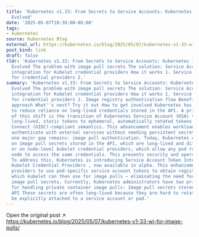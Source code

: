 ```yaml
---
title: 'Kubernetes v1.33: From Secrets to Service Accounts: Kubernetes Image Pulls
  Evolved'
date: '2025-05-07T10:30:00-08:00'
tags:
- kubernetes
source: Kubernetes Blog
external_url: https://kubernetes.io/blog/2025/05/07/kubernetes-v1-33-wi-for-image-pulls/
post_kind: link
draft: false
tldr: 'Kubernetes v1.33: From Secrets to Service Accounts: Kubernetes Image Pulls
  Evolved The problem with image pull secrets The solution: Service Account token
  integration for Kubelet credential providers How it works 1. Service Account tokens
  for credential providers 2.'
summary: 'Kubernetes v1.33: From Secrets to Service Accounts: Kubernetes Image Pulls
  Evolved The problem with image pull secrets The solution: Service Account token
  integration for Kubelet credential providers How it works 1. Service Account tokens
  for credential providers 2. Image registry authentication flow Benefits of this
  approach What''s next? Try it out How to get involved Kubernetes has steadily evolved
  to reduce reliance on long-lived credentials stored in the API. A prime example
  of this shift is the transition of Kubernetes Service Account (KSA) tokens from
  long-lived, static tokens to ephemeral, automatically rotated tokens with OpenID
  Connect (OIDC)-compliant semantics. This advancement enables workloads to securely
  authenticate with external services without needing persistent secrets. However,
  one major gap remains: image pull authentication. Today, Kubernetes clusters rely
  on image pull secrets stored in the API, which are long-lived and difficult to rotate,
  or on node-level kubelet credential providers, which allow any pod running on a
  node to access the same credentials. This presents security and operational challenges.
  To address this, Kubernetes is introducing Service Account Token Integration for
  Kubelet Credential Providers , now available in alpha. This enhancement allows credential
  providers to use pod-specific service account tokens to obtain registry credentials,
  which kubelet can then use for image pulls — eliminating the need for long-lived
  image pull secrets. Currently, Kubernetes administrators have two primary options
  for handling private container image pulls: Image pull secrets stored in the Kubernetes
  API These secrets are often long-lived because they are hard to rotate. They must
  be explicitly attached to a service account or pod.'
---
```

Open the original post ↗ https://kubernetes.io/blog/2025/05/07/kubernetes-v1-33-wi-for-image-pulls/
